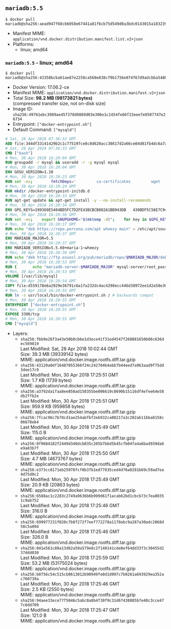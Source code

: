## `mariadb:5.5`

```console
$ docker pull mariadb@sha256:aead947f68cb6058e67441a81f6cb75d549d0a3bdc0143015a1832394300e37e
```

-	Manifest MIME: `application/vnd.docker.distribution.manifest.list.v2+json`
-	Platforms:
	-	linux; amd64

### `mariadb:5.5` - linux; amd64

```console
$ docker pull mariadb@sha256:43358bcba61ae87e2258ca568e838cf9b1756e074f67d9adcbba548062cca01e
```

-	Docker Version: 17.06.2-ce
-	Manifest MIME: `application/vnd.docker.distribution.manifest.v2+json`
-	Total Size: **98.2 MB (98173821 bytes)**  
	(compressed transfer size, not on-disk size)
-	Image ID: `sha256:49761ebc3989ae45f378d0889d03e306e1c1454fe66f23eee7e8507747e26734`
-	Entrypoint: `["docker-entrypoint.sh"]`
-	Default Command: `["mysqld"]`

```dockerfile
# Sat, 28 Apr 2018 07:36:32 GMT
ADD file:344df33141429b2c1c775197ce8c8d620acc38617d2a66ce04d81fb4dc6a7a0e in / 
# Sat, 28 Apr 2018 07:36:33 GMT
CMD ["bash"]
# Mon, 30 Apr 2018 16:20:04 GMT
RUN groupadd -r mysql && useradd -r -g mysql mysql
# Mon, 30 Apr 2018 16:20:04 GMT
ENV GOSU_VERSION=1.10
# Mon, 30 Apr 2018 16:20:23 GMT
RUN set -ex; 		fetchDeps=' 		ca-certificates 		wget 	'; 	apt-get update; 	apt-get install -y --no-install-recommends $fetchDeps; 	rm -rf /var/lib/apt/lists/*; 		dpkgArch="$(dpkg --print-architecture | awk -F- '{ print $NF }')"; 	wget -O /usr/local/bin/gosu "https://github.com/tianon/gosu/releases/download/$GOSU_VERSION/gosu-$dpkgArch"; 	wget -O /usr/local/bin/gosu.asc "https://github.com/tianon/gosu/releases/download/$GOSU_VERSION/gosu-$dpkgArch.asc"; 		export GNUPGHOME="$(mktemp -d)"; 	gpg --keyserver ha.pool.sks-keyservers.net --recv-keys B42F6819007F00F88E364FD4036A9C25BF357DD4; 	gpg --batch --verify /usr/local/bin/gosu.asc /usr/local/bin/gosu; 	rm -r "$GNUPGHOME" /usr/local/bin/gosu.asc; 		chmod +x /usr/local/bin/gosu; 	gosu nobody true; 		apt-get purge -y --auto-remove $fetchDeps
# Mon, 30 Apr 2018 16:20:24 GMT
RUN mkdir /docker-entrypoint-initdb.d
# Mon, 30 Apr 2018 16:20:33 GMT
RUN apt-get update && apt-get install -y --no-install-recommends 		apt-transport-https ca-certificates 		pwgen 	&& rm -rf /var/lib/apt/lists/*
# Mon, 30 Apr 2018 16:20:34 GMT
ENV GPG_KEYS=199369E5404BD5FC7D2FE43BCBCB082A1BB943DB 	430BDF5C56E7C94E848EE60C1C4CBDCDCD2EFD2A 	4D1BB29D63D98E422B2113B19334A25F8507EFA5
# Mon, 30 Apr 2018 16:20:36 GMT
RUN set -ex; 	export GNUPGHOME="$(mktemp -d)"; 	for key in $GPG_KEYS; do 		gpg --keyserver ha.pool.sks-keyservers.net --recv-keys "$key"; 	done; 	gpg --export $GPG_KEYS > /etc/apt/trusted.gpg.d/mariadb.gpg; 	rm -r "$GNUPGHOME"; 	apt-key list
# Mon, 30 Apr 2018 16:20:37 GMT
RUN echo "deb https://repo.percona.com/apt wheezy main" > /etc/apt/sources.list.d/percona.list 	&& { 		echo 'Package: *'; 		echo 'Pin: release o=Percona Development Team'; 		echo 'Pin-Priority: 998'; 	} > /etc/apt/preferences.d/percona
# Mon, 30 Apr 2018 16:20:37 GMT
ENV MARIADB_MAJOR=5.5
# Mon, 30 Apr 2018 16:20:37 GMT
ENV MARIADB_VERSION=5.5.60+maria-1~wheezy
# Mon, 30 Apr 2018 16:20:38 GMT
RUN echo "deb http://ftp.osuosl.org/pub/mariadb/repo/$MARIADB_MAJOR/debian wheezy main" > /etc/apt/sources.list.d/mariadb.list 	&& { 		echo 'Package: *'; 		echo 'Pin: release o=MariaDB'; 		echo 'Pin-Priority: 999'; 	} > /etc/apt/preferences.d/mariadb
# Mon, 30 Apr 2018 16:20:53 GMT
RUN { 		echo "mariadb-server-$MARIADB_MAJOR" mysql-server/root_password password 'unused'; 		echo "mariadb-server-$MARIADB_MAJOR" mysql-server/root_password_again password 'unused'; 	} | debconf-set-selections 	&& apt-get update 	&& apt-get install -y 		"mariadb-server=$MARIADB_VERSION" 		percona-xtrabackup 		socat 	&& rm -rf /var/lib/apt/lists/* 	&& sed -ri 's/^user\s/#&/' /etc/mysql/my.cnf /etc/mysql/conf.d/* 	&& rm -rf /var/lib/mysql && mkdir -p /var/lib/mysql /var/run/mysqld 	&& chown -R mysql:mysql /var/lib/mysql /var/run/mysqld 	&& chmod 777 /var/run/mysqld 	&& find /etc/mysql/ -name '*.cnf' -print0 		| xargs -0 grep -lZE '^(bind-address|log)' 		| xargs -rt -0 sed -Ei 's/^(bind-address|log)/#&/' 	&& echo '[mysqld]\nskip-host-cache\nskip-name-resolve' > /etc/mysql/conf.d/docker.cnf
# Mon, 30 Apr 2018 16:20:53 GMT
VOLUME [/var/lib/mysql]
# Mon, 30 Apr 2018 16:20:54 GMT
COPY file:d559178e6a2929e36791c6a1fa232dc4ac4298ecc446d38972ee1d2a58e30621 in /usr/local/bin/ 
# Mon, 30 Apr 2018 16:20:55 GMT
RUN ln -s usr/local/bin/docker-entrypoint.sh / # backwards compat
# Mon, 30 Apr 2018 16:20:55 GMT
ENTRYPOINT ["docker-entrypoint.sh"]
# Mon, 30 Apr 2018 16:20:55 GMT
EXPOSE 3306/tcp
# Mon, 30 Apr 2018 16:20:55 GMT
CMD ["mysqld"]
```

-	Layers:
	-	`sha256:fbb9e26f3a43e50b0cb6e1d3ece41f31ed4547f268081650b06c636dec569819`  
		Last Modified: Sat, 28 Apr 2018 10:02:44 GMT  
		Size: 39.3 MB (39339142 bytes)  
		MIME: application/vnd.docker.image.rootfs.diff.tar.gzip
	-	`sha256:43129a0df16487055366f24c242704b4abb7b44eed7a963aad9f75dd3dee17c9`  
		Last Modified: Mon, 30 Apr 2018 17:25:51 GMT  
		Size: 1.7 KB (1739 bytes)  
		MIME: application/vnd.docker.image.rootfs.diff.tar.gzip
	-	`sha256:a3792da1faa8ee858ad158355be006619c8690b15116df4efee64e58db2ffb2e`  
		Last Modified: Mon, 30 Apr 2018 17:25:51 GMT  
		Size: 959.9 KB (959858 bytes)  
		MIME: application/vnd.docker.image.rootfs.diff.tar.gzip
	-	`sha256:7fcac96c7b78cd1ae254abfbf2eb932ca08217a3c202ab11bba8158c06678eb4`  
		Last Modified: Mon, 30 Apr 2018 17:25:49 GMT  
		Size: 115.0 B  
		MIME: application/vnd.docker.image.rootfs.diff.tar.gzip
	-	`sha256:0f9684182f2449d340dcb035c205b7bbd5b45cfb04fa4a6bad939da6e9a83b7f`  
		Last Modified: Mon, 30 Apr 2018 17:25:50 GMT  
		Size: 4.7 MB (4673767 bytes)  
		MIME: application/vnd.docker.image.rootfs.diff.tar.gzip
	-	`sha256:e373cc8171eb25978fcf0b37b1ed77035ced4d76a0281b69c59ad7ea4d75d0c2`  
		Last Modified: Mon, 30 Apr 2018 17:25:49 GMT  
		Size: 20.9 KB (20863 bytes)  
		MIME: application/vnd.docker.image.rootfs.diff.tar.gzip
	-	`sha256:6588ac1c2283c2749a9636b6b999d61f1acab62bd1cbcb73c7ea80351c9ab752`  
		Last Modified: Mon, 30 Apr 2018 17:25:46 GMT  
		Size: 316.0 B  
		MIME: application/vnd.docker.image.rootfs.diff.tar.gzip
	-	`sha256:699977231f020c7b8f272f7eef772278a1170abc9a287a30adc2868d58c5a09d`  
		Last Modified: Mon, 30 Apr 2018 17:25:46 GMT  
		Size: 326.0 B  
		MIME: application/vnd.docker.image.rootfs.diff.tar.gzip
	-	`sha256:041e561c88a13d62a59a579e0c2f140141cde8ef64dd33f3c30455d237ddd030`  
		Last Modified: Mon, 30 Apr 2018 17:25:59 GMT  
		Size: 53.2 MB (53175024 bytes)  
		MIME: application/vnd.docker.image.rootfs.diff.tar.gzip
	-	`sha256:b0756c54c515cb0613012b90949fe0d1d997c7b0261a693929ea352ac760739a`  
		Last Modified: Mon, 30 Apr 2018 17:25:46 GMT  
		Size: 2.5 KB (2550 bytes)  
		MIME: application/vnd.docker.image.rootfs.diff.tar.gzip
	-	`sha256:94aee33ece77f5046c5abc8a8b4f30f9c31d67438885b7e40c3cce477c6dd709`  
		Last Modified: Mon, 30 Apr 2018 17:25:47 GMT  
		Size: 121.0 B  
		MIME: application/vnd.docker.image.rootfs.diff.tar.gzip

